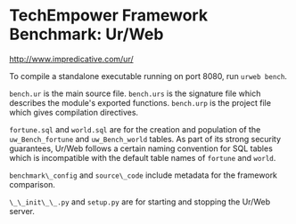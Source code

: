 TechEmpower Framework Benchmark: Ur/Web
=======================================

http://www.impredicative.com/ur/

To compile a standalone executable running on port 8080, run `urweb bench`.

`bench.ur` is the main source file. `bench.urs` is the signature file which describes the module's exported functions. `bench.urp` is the project file which gives compilation directives.

`fortune.sql` and `world.sql` are for the creation and population of the `uw_Bench_fortune` and `uw_Bench_world` tables. As part of its strong security guarantees, Ur/Web follows a certain naming convention for SQL tables which is incompatible with the default table names of `fortune` and `world`.

`benchmark\_config` and `source\_code` include metadata for the framework comparison.

`\_\_init\_\_.py` and `setup.py` are for starting and stopping the Ur/Web server.
